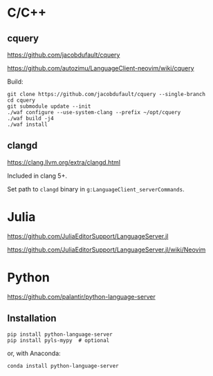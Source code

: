 # C/C++

## cquery

<https://github.com/jacobdufault/cquery>

<https://github.com/autozimu/LanguageClient-neovim/wiki/cquery>

Build:

    git clone https://github.com/jacobdufault/cquery --single-branch
    cd cquery
    git submodule update --init
    ./waf configure --use-system-clang --prefix ~/opt/cquery
    ./waf build -j4
    ./waf install

## clangd

<https://clang.llvm.org/extra/clangd.html>

Included in clang 5+.

Set path to `clangd` binary in `g:LanguageClient_serverCommands`.

# Julia

<https://github.com/JuliaEditorSupport/LanguageServer.jl>

<https://github.com/JuliaEditorSupport/LanguageServer.jl/wiki/Neovim>

# Python

<https://github.com/palantir/python-language-server>

## Installation

    pip install python-language-server
    pip install pyls-mypy  # optional

or, with Anaconda:

    conda install python-language-server
